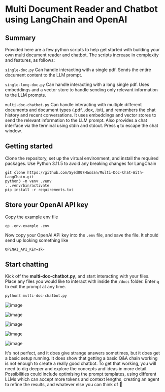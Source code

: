 # Multi Document Reader and Chatbot using LangChain and OpenAI

## Summary
Provided here are a few python scripts to help get started with building your own multi document reader and chatbot.
The scripts increase in complexity and features, as follows:

`single-doc.py` Can handle interacting with a single pdf. Sends the entire document content to the LLM prompt.

`single-long-doc.py` Can handle interacting with a long single pdf. Uses embeddings and a vector store to handle
sending only relevant information to the LLM prompts.

`multi-doc-chatbot.py` Can handle interacting with multiple different documents and document types (.pdf, .dox, .txt), 
and remembers the chat history and recent conversations.
It uses embeddings and vector stores to send the relevant information to the LLM prompt. Also provides a chat interface
via the terminal using stdin and stdout. Press `q` to escape the chat window.


## Getting started


Clone the repository, set up the virtual environment, and install the required packages. Use Python 3.11.5 to avoid any breaking changes for LangChain

```
git clone https://github.com/Syed007Hassan/Multi-Doc-Chat-With-LangChain.git
python3 -m venv .venv
. .venv/bin/activate
pip install -r requirements.txt
```

## Store your OpenAI API key
Copy the example env file

`cp .env.example .env`

Now copy your OpenAI API key into the `.env` file, and save the file. It should send up looking something like

`OPENAI_API_KEY=sk-`

## Start chatting
Kick off the **multi-doc-chatbot.py**, and start interacting with your files. Place any files you would like to
interact with inside the `/docs` folder. Enter `q` to exit the prompt at any time.

```python
python3 multi-doc-chatbot.py
```

![image](https://github.com/Syed007Hassan/Multi-Doc-Chat-With-LangChain/assets/104893311/be60c727-ff22-48ae-b996-c500a2c79aa9)

![image](https://github.com/Syed007Hassan/Multi-Doc-Chat-With-LangChain/assets/104893311/7d2f4d91-4963-4683-b766-a30e8e2a100d)

![image](https://github.com/Syed007Hassan/Multi-Doc-Chat-With-LangChain/assets/104893311/e854eaab-32b2-4ed4-9369-084be67e2d59)

![image](https://github.com/Syed007Hassan/Multi-Doc-Chat-With-LangChain/assets/104893311/64c8a342-8fcb-4b20-abe6-3dc13e533ec5)

![image](https://github.com/Syed007Hassan/Multi-Doc-Chat-With-LangChain/assets/104893311/53f4254d-1d9a-401f-b4d6-729bce013bcd)


It's not perfect, and it does give strange answers sometimes, but it does get a basic setup running. It does show 
that getting a basic Q&A chain working is not enough to create a really good chatbot. To get that working, you will
need to dig deeper and explore the concepts and ideas in more detail. Possibilities could include optimising the prompt
templates, using different LLMs which can accept more tokens and context lengths, creating an agent to refine the results,
and whatever else you can think of 🙂

